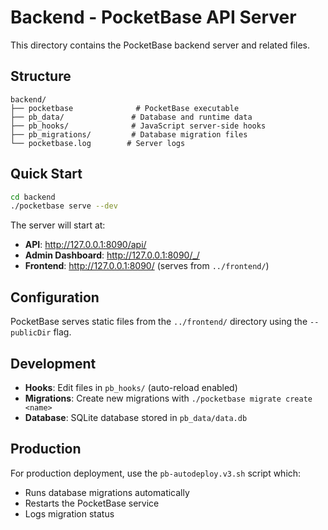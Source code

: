 # Backend - PocketBase API Server

This directory contains the PocketBase backend server and related files.

## Structure

```
backend/
├── pocketbase              # PocketBase executable
├── pb_data/               # Database and runtime data
├── pb_hooks/              # JavaScript server-side hooks
├── pb_migrations/         # Database migration files
└── pocketbase.log        # Server logs
```

## Quick Start

```bash
cd backend
./pocketbase serve --dev
```

The server will start at:
- **API**: http://127.0.0.1:8090/api/
- **Admin Dashboard**: http://127.0.0.1:8090/_/
- **Frontend**: http://127.0.0.1:8090/ (serves from `../frontend/`)

## Configuration

PocketBase serves static files from the `../frontend/` directory using the `--publicDir` flag.

## Development

- **Hooks**: Edit files in `pb_hooks/` (auto-reload enabled)
- **Migrations**: Create new migrations with `./pocketbase migrate create <name>`
- **Database**: SQLite database stored in `pb_data/data.db`

## Production

For production deployment, use the `pb-autodeploy.v3.sh` script which:
- Runs database migrations automatically
- Restarts the PocketBase service
- Logs migration status
